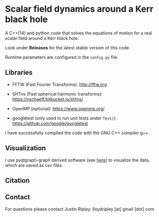 # Scalar field dynamics around a Kerr black hole

A C++(14) and python code that solves the equations of 
motion for a real scalar field around a Kerr black hole.

Look under **Releases** for the latest stable version of this code.

Runtime parameters are configured in the `config.py` file.

## Libraries

* FFTW (Fast Fourier Transforms): 
	http://fftw.org

* SHTns (Fast spherical harmonic transforms):
	https://nschaeff.bitbucket.io/shtns/

* OpenMP (optional): 
	https://www.openmp.org/

* googletest (only used to run unit tests under `Test/`): 
	https://github.com/google/googletest

I have successfully compiled the code with 
the GNU C++ compiler g++.

## Visualization

I use pyqtgraph-graph derived software
(see [here](https://github.com/JLRipley314/sci-vis))
to visualize the data, which are saved as csv files. 

## Citation

## Contact

For questions please contact
Justin Ripley: lloydripley [at] gmail [dot] com
